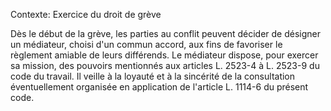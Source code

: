 Contexte: Exercice du droit de grève

Dès le début de la grève, les parties au conflit peuvent décider de désigner un médiateur, choisi d'un commun accord, aux fins de favoriser le règlement amiable de leurs différends. Le médiateur dispose, pour exercer sa mission, des pouvoirs mentionnés aux articles L. 2523-4 à L. 2523-9 du code du travail. Il veille à la loyauté et à la sincérité de la consultation éventuellement organisée en application de l'article L. 1114-6 du présent code.